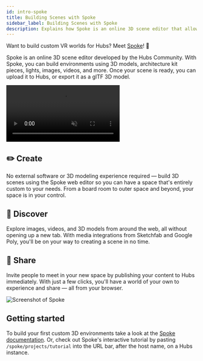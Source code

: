 ```yaml
---
id: intro-spoke
title: Building Scenes with Spoke
sidebar_label: Building Scenes with Spoke
description: Explains how Spoke is an online 3D scene editor that allows users to create, discover, and share environments. That using a basic interface, users can upload, drag and drop, and edit assets like 3D models, sounds, lights, and links. Thus, Spoke is a good interface for beginners.
---
```


Want to build custom VR worlds for Hubs? Meet [Spoke](https://github.com/Hubs-Foundation/Spoke)! 👋

Spoke is an online 3D scene editor developed by the Hubs Community. With Spoke, you can build environments using 3D models, architecture kit pieces, lights, images, videos, and more. Once your scene is ready, you can upload it to Hubs, or export it as a glTF 3D model.

<video autoplay loop muted controls >
  <source src="img/architecture-kit.mp4" type="video/mp4">
</video>

## ✏️ Create

No external software or 3D modeling experience required &mdash; build 3D scenes using the Spoke web editor so you can have a space that's entirely custom to your needs. From a board room to outer space and beyond, your space is in your control.

## 🔭 Discover

Explore images, videos, and 3D models from around the web, all without opening up a new tab. With media integrations from Sketchfab and Google Poly, you'll be on your way to creating a scene in no time.

## 🎉 Share

Invite people to meet in your new space by publishing your content to Hubs immediately. With just a few clicks, you'll have a world of your own to experience and share &mdash; all from your browser.


![Screenshot of Spoke](img/intro-spoke-screenshot-min.jpeg)


## Getting started

To build your first custom 3D environments take a look at the [Spoke documentation](./spoke-creating-projects.html).
Or, check out Spoke's interactive tutorial by pasting `/spoke/projects/tutorial` into the URL bar, after the host name, on a Hubs instance.
